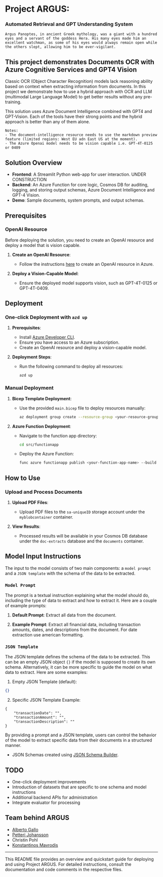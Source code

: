 # Project ARGUS: 
### Automated Retrieval and GPT Understanding System

```
Argus Panoptes, in ancient Greek mythology, was a giant with a hundred eyes and a servant of the goddess Hera. His many eyes made him an excellent watchman, as some of his eyes would always remain open while the others slept, allowing him to be ever-vigilant.
```

## This project demonstrates Documents OCR with Azure Cognitive Services and GPT4 Vision

Classic OCR (Object Character Recognition) models lack reasoning ability based on context when extracting information from documents. In this project we demonstrate how to use a hybrid approach with OCR and LLM (multimodal Large Language Model) to get better results without any pre-training.

This solution uses Azure Document Intelligence combined with GPT4 and GPT-Vision. Each of the tools have their strong points and the hybrid approach is better than any of them alone.

```
Notes:
- The document-intelligence resource needs to use the markdown preview feature (limited regions: West EU adn East US at the moment). 
- The Azure Openai model needs to be vision capable i.e. GPT-4T-0125 or 0409
```

## Solution Overview

- **Frontend**: A Streamlit Python web-app for user interaction. UNDER CONSTRUCTION
- **Backend**: An Azure Function for core logic, Cosmos DB for auditing, logging, and storing output schemas, Azure Document Intelligence and GPT-4 Vision.
- **Demo**: Sample documents, system prompts, and output schemas.


## Prerequisites
### OpenAI Resource

Before deploying the solution, you need to create an OpenAI resource and deploy a model that is vision capable.

1. **Create an OpenAI Resource**:
   - Follow the instructions [here](https://learn.microsoft.com/en-us/azure/cognitive-services/openai/how-to/create-resource) to create an OpenAI resource in Azure.

2. **Deploy a Vision-Capable Model**:
   - Ensure the deployed model supports vision, such as GPT-4T-0125 or GPT-4T-0409.


## Deployment

### One-click Deployment with `azd up`

1. **Prerequisites**:
   - Install [Azure Developer CLI](https://learn.microsoft.com/en-us/azure/developer/azure-developer-cli/install-azd).
   - Ensure you have access to an Azure subscription.
   - Create an OpenAI resource and deploy a vision-capable model.

2. **Deployment Steps**:
   - Run the following command to deploy all resources:
     ```sh
     azd up
     ```

### Manual Deployment

1. **Bicep Template Deployment**:
   - Use the provided `main.bicep` file to deploy resources manually:
     ```sh
     az deployment group create --resource-group <your-resource-group> --template-file main.bicep
     ```

2. **Azure Function Deployment**:
   - Navigate to the function app directory:
     ```sh
     cd src/functionapp
     ```
   - Deploy the Azure Function:
     ```sh
     func azure functionapp publish <your-function-app-name> --build remote
     ```

## How to Use

### Upload and Process Documents

1. **Upload PDF Files**:
   - Upload PDF files to the `sa-uniqueID` storage account under the `myblobcontainer` container.

2. **View Results**:
   - Processed results will be available in your Cosmos DB database under the `doc-extracts` database and the `documents` container.


## Model Input Instructions

The input to the model consists of two main components: a `model prompt` and a `JSON template` with the schema of the data to be extracted.

### `Model Prompt`

The prompt is a textual instruction explaining what the model should do, including the type of data to extract and how to extract it. Here are a couple of example prompts:

1. **Default Prompt**:
Extract all data from the document. 

2. **Example Prompt**:
Extract all financial data, including transaction amounts, dates, and descriptions from the document. For date extraction use american formatting. 


### `JSON Template`

The JSON template defines the schema of the data to be extracted. This can be an empty JSON object `{}` if the model is supposed to create its own schema. Alternatively, it can be more specific to guide the model on what data to extract. Here are some examples:

1. Empty JSON Template (default):
```json
{}
```
2. Specific JSON Template Example:
```
{
    "transactionDate": "",
    "transactionAmount": "",
    "transactionDescription": ""
}
```
By providing a prompt and a JSON template, users can control the behavior of the model to extract specific data from their documents in a structured manner.

- JSON Schemas created using [JSON Schema Builder](https://bjdash.github.io/JSON-Schema-Builder/).


## TODO

- One-click deployment improvements
- Introduction of datasets that are specific to one schema and model instructions
- Additional backend APIs for administration
- Integrate evaluator for processing


## Team behind ARGUS

- [Alberto Gallo](https://github.com/albertaga27)
- [Petteri Johansson](https://github.com/piizei)
- Christin Pohl
- [Konstantinos Mavrodis](https://github.com/kmavrodis_microsoft)


---

This README file provides an overview and quickstart guide for deploying and using Project ARGUS. For detailed instructions, consult the documentation and code comments in the respective files.
